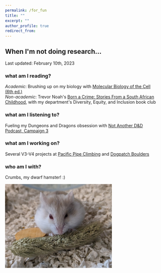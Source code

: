 ```yaml
---
permalink: /for_fun
title: ""
excerpt: ""
author_profile: true
redirect_from: 
---
```

## When I'm not doing research...
Last updated: February 10th, 2023  

### what am I reading?
*Academic*: Brushing up on my biology with [Molecular Biology of the Cell (6th ed.)](https://books.google.com/books/about/Molecular_Biology_of_the_Cell.html?id=jK6UBQAAQBAJ)  
*Non-academic*: Trevor Noah's [Born a Crime: Stories From a South African Childhood](https://www.goodreads.com/book/show/29780253-born-a-crime), with my department's Diversity, Equity, and Inclusion book club  

### what am I listening to?
Fueling my Dungeons and Dragons obsession with [Not Another D&D Podcast, Campaign 3](https://www.naddpod.com/)  

### what am I working on?
Several V3-V4 projects at [Pacific Pipe Climbing](https://touchstoneclimbing.com/pacific-pipe/) and [Dogpatch Boulders](https://touchstoneclimbing.com/dogpatch-boulders/)

### who am I with?
Crumbs, my dwarf hamster! :)

<img style="border:2px dark gray;" src="/files/crumbs.jpg" alt="Crumbs the hamster" width="350"/>
